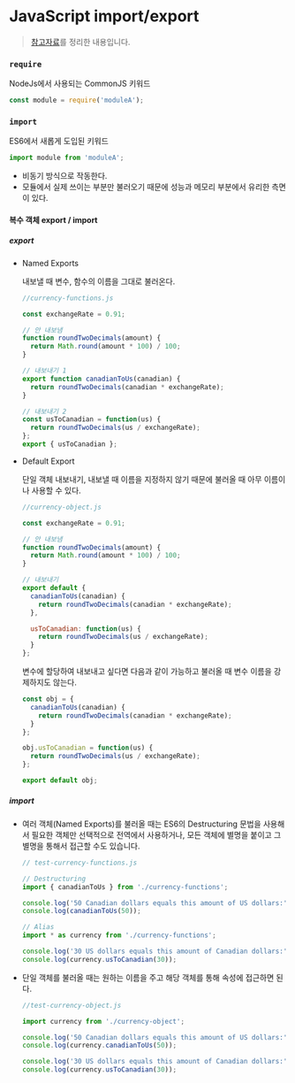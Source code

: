 # JavaScript import/export

> <a href="https://www.daleseo.com/js-module-import/">참고자료</a>를 정리한 내용입니다.

### `require`

NodeJs에서 사용되는 CommonJS 키워드

```js
const module = require('moduleA');
```



### `import`

ES6에서 새롭게 도입된 키워드

```js
import module from 'moduleA';
```

- 비동기 방식으로 작동한다.
- 모듈에서 실제 쓰이는 부분만 불러오기 때문에 성능과 메모리 부분에서 유리한 측면이 있다.



#### 복수 객체 export / import

##### export

- Named Exports

  내보낼 때 변수, 함수의 이름을 그대로 불러온다.

  ```js
  //currency-functions.js
  
  const exchangeRate = 0.91;
  
  // 안 내보냄
  function roundTwoDecimals(amount) {
    return Math.round(amount * 100) / 100;
  }
  
  // 내보내기 1
  export function canadianToUs(canadian) {
    return roundTwoDecimals(canadian * exchangeRate);
  }
  
  // 내보내기 2
  const usToCanadian = function(us) {
    return roundTwoDecimals(us / exchangeRate);
  };
  export { usToCanadian };
  ```



- Default Export

  단일 객체 내보내기, 내보낼 때 이름을 지정하지 않기 때문에 불러올 때 아무 이름이나 사용할 수 있다.

  ```js
  //currency-object.js
  
  const exchangeRate = 0.91;
  
  // 안 내보냄
  function roundTwoDecimals(amount) {
    return Math.round(amount * 100) / 100;
  }
  
  // 내보내기
  export default {
    canadianToUs(canadian) {
      return roundTwoDecimals(canadian * exchangeRate);
    },
  
    usToCanadian: function(us) {
      return roundTwoDecimals(us / exchangeRate);
    }
  };
  ```

  변수에 할당하여 내보내고 싶다면 다음과 같이 가능하고 불러올 때 변수 이름을 강제하지도 않는다.

  ```js
  const obj = {
    canadianToUs(canadian) {
      return roundTwoDecimals(canadian * exchangeRate);
    }
  };
  
  obj.usToCanadian = function(us) {
    return roundTwoDecimals(us / exchangeRate);
  };
  
  export default obj;
  ```

  

##### import

- 여러 객체(Named Exports)를 불러올 때는 ES6의 Destructuring 문법을 사용해서 필요한 객체만 선택적으로 전역에서 사용하거나, 모든 객체에 별명을 붙이고 그 별명을 통해서 접근할 수도 있습니다.

  ```js
  // test-currency-functions.js
  
  // Destructuring
  import { canadianToUs } from './currency-functions';
  
  console.log('50 Canadian dollars equals this amount of US dollars:');
  console.log(canadianToUs(50));
  
  // Alias
  import * as currency from './currency-functions';
  
  console.log('30 US dollars equals this amount of Canadian dollars:');
  console.log(currency.usToCanadian(30));
  ```

  



- 단일 객체를 불러올 때는 원하는 이름을 주고 해당 객체를 통해 속성에 접근하면 된다.

  ```js
  //test-currency-object.js
  
  import currency from './currency-object';
  
  console.log('50 Canadian dollars equals this amount of US dollars:');
  console.log(currency.canadianToUs(50));
  
  console.log('30 US dollars equals this amount of Canadian dollars:');
  console.log(currency.usToCanadian(30));
  ```

  